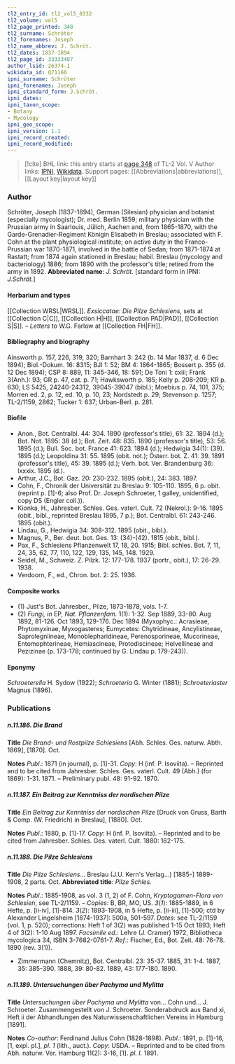 ```yaml
---
tl2_entry_id: tl2_vol5_0332
tl2_volume: vol5
tl2_page_printed: 348
tl2_surname: Schröter
tl2_forenames: Joseph
tl2_name_abbrev: J. Schröt.
tl2_dates: 1837-1894
tl2_page_id: 33333487
author_lsid: 26374-1
wikidata_id: Q71160
ipni_surname: Schröter
ipni_forenames: Joseph
ipni_standard_form: J.Schröt.
ipni_dates: 
ipni_taxon_scope: 
- Botany
- Mycology
ipni_geo_scope: 
ipni_version: 1.1
ipni_record_created: 
ipni_record_modified:
---
```


> [!cite] BHL link: this entry starts at [page 348](https://www.biodiversitylibrary.org/page/33333487) of TL-2 Vol. V
> Author links: [IPNI](https://www.ipni.org/a/26374-1), [Wikidata](https://www.wikidata.org/wiki/Q71160). Support pages: [[Abbreviations|abbreviations]], [[Layout key|layout key]]

### Author

Schröter, Joseph (1837-1894), German (Silesian) physician and botanist (especially mycologist); Dr. med. Berlin 1859; military physician with the Prussian army in Saarlouis, Jülich, Aachen and, from 1865-1870, with the Garde-Grenadier-Regiment Königin Elisabeth in Breslau; associated with F. Cohn at the plant physiological institute; on active duty in the Franco-Prussian war 1870-1871, involved in the battle of Sedan; from 1871-1874 at Rastatt; from 1874 again stationed in Breslau; habil. Breslau (mycology and bacteriology) 1886; from 1890 with the professor's title; retired from the army in 1892. 
**Abbreviated name**: *J. Schröt.* \[standard form in IPNI: *J.Schröt.*\]

#### Herbarium and types

[[Collection WRSL|WRSL]].
*Exsiccatae*: *Die Pilze Schlesiens*, sets at [[Collection C|C]], [[Collection H|H]], [[Collection PAD|PAD]], [[Collection S|S]]. – *Letters* to W.G. Farlow at [[Collection FH|FH]].

#### Bibliography and biography

Ainsworth p. 157, 226, 319, 320; Barnhart 3: 242 (b. 14 Mar 1837, d. 6 Dec 1894); Biol.-Dokum. 16: 8315; BJI 1: 52; BM 4: 1864-1865; Bossert p. 355 (d. 12 Dec 1894); CSP 8: 889, 11: 345-346, 18: 591; De Toni 1: cxiii; Frank 3(Anh.): 93; GR p. 47, cat. p. 71; Hawksworth p. 185; Kelly p. 208-209; KR p. 630; LS 5425, 24240-24312, 39045-39047 (bibl.); Moebius p. 74, 101, 375; Morren ed. 2, p. 12, ed. 10, p. 10, 23; Nordstedt p. 29; Stevenson p. 1257; TL-2/1159, 2862; Tucker 1: 637; Urban-Berl. p. 281.

#### Biofile

- Anon., Bot. Centralbl. 44: 304. 1890 (professor's title), 61: 32. 1894 (d.); Bot. Not. 1895: 38 (d.); Bot. Zeit. 48: 835. 1890 (professor's title), 53: 56. 1895 (d.); Bull. Soc. bot. France 41: 623. 1894 (d.); Hedwigia 34(1): (39). 1895 (d.); Leopoldina 31: 55. 1895 (obit. not.); Österr. bot. Z. 41: 39. 1891 (professor's title), 45: 39. 1895 (d.); Verh. bot. Ver. Brandenburg 36: lxxxix. 1895 (d.).
- Arthur, J.C., Bot. Gaz. 20: 230-232. 1895 (obit.), 24: 383. 1897.
- Cohn, F., Chronik der Universität zu Breslau 9: 105-110. 1895, 6 p. obit. (reprint p. \[1\]-6; also Prof. Dr. Joseph Schroeter, 1 galley, unidentified, copy DS (Engler coll.)).
- Kionka, H., Jahresber. Schles. Ges. vaterl. Cult. 72 (Nekrol.): 9-16. 1895 (obit., bibl., reprinted Breslau 1895, 7 p.); Bot. Centralbl. 61: 243-246. 1895 (obit.).
- Lindau, G., Hedwigia 34: 308-312. 1895 (obit., bibl.).
- Magnus, P., Ber. deut. bot. Ges. 13: (34)-(42). 1815 (obit., bibl.).
- Pax, F., Schlesiens Pflanzenwelt 17, 18, 20. 1915; Bibl. schles. Bot. 7, 11, 24, 35, 62, 77, 110, 122, 129, 135, 145, 148. 1929.
- Seidel, M., Schweiz. Z. Pilzk. 12: 177-178. 1937 (portr., obit.), 17: 26-29. 1938.
- Verdoorn, F., ed., Chron. bot. 2: 25. 1936.

#### Composite works

- (1) Just's Bot. Jahresber., Pilze, 1873-1878, vols. 1-7.
- (2) *Fungi, in* EP, *Nat. Pflanzenfam.* 1(1): 1-32. Sep 1889, 33-80. Aug 1892, 81-126. Oct 1893, 129-176. Dec 1894 (Myxophyc.: Acrasieae, Phytomyxinae, Myxogasteres;
Eumycetes: Chytridineae, Ancylistineae, Saprolegniineae, Monoblepharidineae, Perenosporineae, Mucorineae, Entomophterineae, Hemiascineae, Protodiscineae; Helvellineae and Pezizinae (p. 173-178; continued by G. Lindau p. 179-243)).

#### Eponymy

*Schroeterella* H. Sydow (1922); *Schroeteria* G. Winter (1881); *Schroeteriaster* Magnus (1896).

### Publications

##### n.11.186. Die Brand

**Title**
*Die Brand*- *und Rostpilze Schlesiens* \[Abh. Schles. Ges. naturw. Abth. 1869\], \[1870\]. Oct.

**Notes**
*Publ*.: 1871 (in journal), p. \[1\]-31. *Copy*: H (inf. P. Isoviita). – Reprinted and to be cited from Jahresber. Schles. Ges. vaterl. Cult. 49 (Abh.) (for 1869): 1-31. 1871. – Preliminary publ. 48: 91-92. 1870.

##### n.11.187. Ein Beitrag zur Kenntniss der nordischen Pilze

**Title**
*Ein Beitrag zur Kenntniss der nordischen Pilze* \[Druck von Gruss, Barth & Comp. (W. Friedrich) in Breslau\], \[1880\]. Oct.

**Notes**
*Publ*.: 1880, p. \[1\]-17. *Copy*: H (inf. P. Isoviita). – Reprinted and to be cited from Jahresber. Schles. Ges. vaterl. Cult. 1880: 162-175.

##### n.11.188. Die Pilze Schlesiens

**Title**
*Die Pilze Schlesiens*... Breslau (J.U. Kern's Verlag...) \[1885-\] 1889-1908, 2 parts. Oct.
**Abbreviated title**: *Pilze Schles.*

**Notes**
*Publ*.: 1885-1908, as vol. 3 (1, 2) of F. Cohn, *Kryptogamen-Flora von Schlesien*, see TL-2/1159. – *Copies*: B, BR, MO, US.
*3*(*1*): 1885-1889, in 6 Hefte, p. \[ii-iv\], \[1\]-814.
*3*(*2*): 1893-1908, in 5 Hefte, p. \[ii-iii\], \[1\]-500; ctd by Alexander Lingelsheim \[1874-1937\]: 500a, 501-597.
*Dates*: see TL-2/1159 (vol. 1, p. 520); corrections: Heft 1 of 3(2) was published 1-15 Oct 1893; Heft 4 of 3(2): 1-10 Aug 1897.
*Facsimile ed*.: Lehre (J. Cramer) 1972, Bibliotheca mycologica 34, ISBN 3-7682-0761-7.
*Ref*.: Fischer, Ed., Bot. Zeit. 48: 76-78. 1890 (rev. 3(1)).
- Zimmermann (Chemnitz), Bot. Centralbl. 23: 35-37. 1885, 31: 1-4. 1887, 35: 385-390. 1888, 39: 80-82. 1889, 43: 177-180. 1890.

##### n.11.189. Untersuchungen über Pachyma und Mylitta

**Title**
*Untersuchungen über Pachyma und Mylitta* von... Cohn und... J. Schroeter. Zusammengestellt von J. Schroeter. Sonderabdruck aus Band xi, Heft ii der Abhandlungen des Naturwissenschaftlichen Vereins in Hamburg \[1891\].

**Notes**
*Co-author*: Ferdinand Julius Cohn (1828-1898).
*Publ*.: 1891, p. \[1\]-16, \[1, expl. pl.\], *pl. 1* (lith., auct.). *Copy*: USDA. – Reprinted and to be cited from Abh. naturw. Ver. Hamburg 11(2): 3-16, \[1\]. *pl. I.* 1891.

